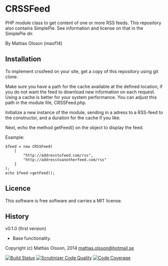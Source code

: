  CRSSFeed
========
PHP module class to get content of one or more RSS feeds. This repository also contains SimplePie. See information and license on that in the SimplePie dir. 

By Mattias Olsson (maof14)

Installation
------------
To implement crssfeed on your site, get a copy of this repository using git clone. 

Make sure you have a path for the cache available at the defined location, if you do not want the feed to download new information on each request. Using a cache is better for your system performance. You can adjust this path in the module file, CRSSFeed.php. 

Initialize a new instance of the module, sending in a adress to a RSS-feed to the constructor, and a duration for the cache if you like. 

Next, echo the method getFeed() on the object to display the feed. 

Example: 

```
$feed = new CRSSFeed(  
	[  
		"http://addresstofeed.com/rss",  
		"http://addresstoanotherfeed.com/rss"  
	]  
);  
echo $feed->getFeed();  
```

Licence
----------
This software is free software and carries a MIT license. 

History
----------
v0.1.0 (first version)
* Base functionality. 

Copyright (c) Mattias Olsson, 2014
mattias.olsson@hotmail.se

[![Build Status](https://travis-ci.org/maof14/crssfeed.svg?branch=master)](https://travis-ci.org/maof14/crssfeed)
[![Scrutinizer Code Quality](https://scrutinizer-ci.com/g/maof14/crssfeed/badges/quality-score.png?b=master)](https://scrutinizer-ci.com/g/maof14/crssfeed/?branch=master)
[![Code Coverage](https://scrutinizer-ci.com/g/maof14/crssfeed/badges/coverage.png?b=master)](https://scrutinizer-ci.com/g/maof14/crssfeed/?branch=master)


